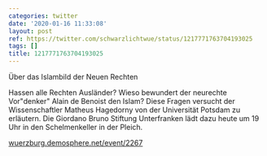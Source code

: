 ```yaml
---
categories: twitter
date: '2020-01-16 11:33:08'
layout: post
ref: https://twitter.com/schwarzlichtwue/status/1217771763704193025
tags: []
title: 1217771763704193025
---
```

Über das Islambild der Neuen Rechten



Hassen alle Rechten Ausländer? Wieso bewundert der neurechte Vor"denker" Alain de Benoist den Islam? Diese Fragen versucht der Wissenschaftler Matheus Hagedorny von der Universität Potsdam zu erläutern. 
Die Giordano Bruno Stiftung Unterfranken lädt dazu heute um 19 Uhr in den Schelmenkeller in der Pleich.



[wuerzburg.demosphere.net/event/2267](https://wuerzburg.demosphere.net/event/2267) 